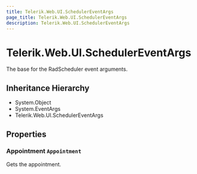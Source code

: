 ```yaml
---
title: Telerik.Web.UI.SchedulerEventArgs
page_title: Telerik.Web.UI.SchedulerEventArgs
description: Telerik.Web.UI.SchedulerEventArgs
---
```


# Telerik.Web.UI.SchedulerEventArgs

The base for the RadScheduler event arguments.

## Inheritance Hierarchy

* System.Object
* System.EventArgs
* Telerik.Web.UI.SchedulerEventArgs

## Properties

###  Appointment `Appointment`

Gets the appointment.

